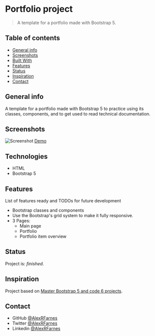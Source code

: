 # Portfolio project

> A template for a portfolio made with Bootstrap 5.

## Table of contents

- [General info](#general-info)
- [Screenshots](#screenshots)
- [Built With](#built-with)
- [Features](#features)
- [Status](#status)
- [Inspiration](#inspiration)
- [Contact](#contact)

## General info

A template for a portfolio made with Bootstrap 5 to practice using its classes, components, and to get used to read technical documentation.

## Screenshots

![Screenshot]()
[Demo]()

## Technologies

- HTML
- Bootstrap 5

## Features

List of features ready and TODOs for future development

- Bootstrap classes and components
- Use the Bootstrap's grid system to make it fully responsive.
- 3 Pages: 
    - Main page
    - Portfolio
    - Portfolio item overview

## Status

Project is: _finished_.

## Inspiration

Project based on [Master Bootstrap 5 and code 6 projects](https://www.udemy.com/course/bootstrap-5-responsive-web-design-and-development/).

## Contact

- GitHub [@AlexRFarnes](https://github.com/AlexRFarnes)
- Twitter [@AlexRFarnes](https://twitter.com/alexrfarnes)
- Linkedin [@AlexRFarnes](https://www.linkedin.com/in/alexrfarnes/)
